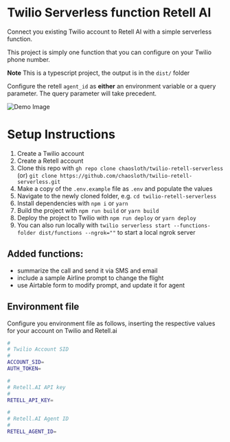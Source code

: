 # Twilio Serverless function Retell AI
Connect you existing Twilio account to Retell AI with a simple serverless function.

This project is simply one function that you can configure on your Twilio phone number.

**Note** This is a typescript project, the output is in the `dist/` folder

Configure the retell `agent_id` as **either** an environment variable or a query parameter. The query parameter will take precedent.

![Demo Image](/docs/demo.png)

# Setup Instructions
1. Create a Twilio account
2. Create a Retell account
3. Clone this repo with `gh repo clone chaosloth/twilio-retell-serverless` (or) `git clone https://github.com/chaosloth/twilio-retell-serverless.git`
4. Make a copy of the `.env.example` file as `.env` and populate the values
5. Navigate to the newly cloned folder, e.g. `cd twilio-retell-serverless`
6. Install dependencies with `npm i` or `yarn`
7. Build the project with `npm run build` or `yarn build`
8. Deploy the project to Twilio with `npm run deploy` or `yarn deploy`
9. You can also run locally with `twilio serverless start --functions-folder dist/functions --ngrok=""` to start a local ngrok server

## Added functions:
- summarize the call and send it via SMS and email
- include a sample Airline prompt to change the flight
- use Airtable form to modify prompt, and update it for agent


## Environment file
Configure you environment file as follows, inserting the respective values for your account on Twilio and Retell.ai

```sh
#
# Twilio Account SID
#
ACCOUNT_SID=
AUTH_TOKEN=

#
# Retell.AI API key
#
RETELL_API_KEY=

#
# Retell.AI Agent ID
#
RETELL_AGENT_ID=

```

